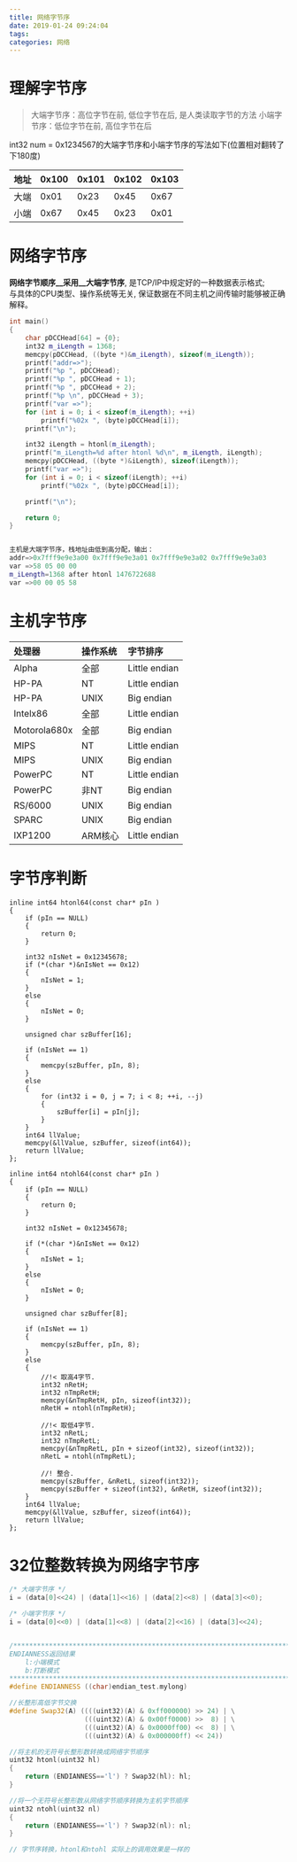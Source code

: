 ```yaml
---
title: 网络字节序
date: 2019-01-24 09:24:04
tags:
categories: 网络
---
```


# 理解字节序
> 大端字节序：高位字节在前, 低位字节在后, 是人类读取字节的方法
> 小端字节序：低位字节在前, 高位字节在后  

int32 num = 0x1234567的大端字节序和小端字节序的写法如下(位置相对翻转了下180度)

| 地址 | 0x100 | 0x101 | 0x102 | 0x103 |
| - | :- | :- | :- | :- |
|大端|0x01|0x23|0x45|0x67|
|小端|0x67|0x45|0x23|0x01|

# 网络字节序
__网络字节顺序__采用__大端字节序__, 是TCP/IP中规定好的一种数据表示格式;  
与具体的CPU类型、操作系统等无关, 保证数据在不同主机之间传输时能够被正确解释。



```c++
int main()
{
    char pDCCHead[64] = {0};
    int32 m_iLength = 1368;
    memcpy(pDCCHead, ((byte *)&m_iLength), sizeof(m_iLength));
    printf("addr=>");
    printf("%p ", pDCCHead);
    printf("%p ", pDCCHead + 1);
    printf("%p ", pDCCHead + 2);
    printf("%p \n", pDCCHead + 3);
    printf("var =>");
    for (int i = 0; i < sizeof(m_iLength); ++i)
        printf("%02x ", (byte)pDCCHead[i]);
    printf("\n");

    int32 iLength = htonl(m_iLength);
    printf("m_iLength=%d after htonl %d\n", m_iLength, iLength);
    memcpy(pDCCHead, ((byte *)&iLength), sizeof(iLength));
    printf("var =>");
    for (int i = 0; i < sizeof(iLength); ++i)
        printf("%02x ", (byte)pDCCHead[i]);

    printf("\n");

    return 0;
}


主机是大端字节序，栈地址由低到高分配，输出：
addr=>0x7fff9e9e3a00 0x7fff9e9e3a01 0x7fff9e9e3a02 0x7fff9e9e3a03 
var =>58 05 00 00 
m_iLength=1368 after htonl 1476722688
var =>00 00 05 58 

```








# 主机字节序

| 处理器  | 操作系统 | 字节排序 |
|:-|:-|:-|
| Alpha | 全部 | Little endian |
|HP-PA       |     NT      | Little endian  |
|HP-PA       |     UNIX    | Big endian     |
|Intelx86    |     全部    | Little endian  |
|Motorola680x|     全部    | Big endian     |
|MIPS        |     NT      | Little endian  |
|MIPS        |     UNIX    | Big endian     |
|PowerPC     |     NT      | Little endian  |
|PowerPC     |     非NT    | Big endian     |
|RS/6000     |     UNIX    | Big endian     |
|SPARC       |     UNIX    | Big endian     |
|IXP1200     |     ARM核心 | Little endian  |

# 字节序判断
```
inline int64 htonl64(const char* pIn )
{
	if (pIn == NULL)
	{
		return 0;
	}
	
	int32 nIsNet = 0x12345678;
	if (*(char *)&nIsNet == 0x12)
	{
		nIsNet = 1;
	}
	else
	{
		nIsNet = 0;
	}      
	
	unsigned char szBuffer[16];
	
	if (nIsNet == 1)
	{
		memcpy(szBuffer, pIn, 8);
	}
	else
	{
		for (int32 i = 0, j = 7; i < 8; ++i, --j)
		{
			szBuffer[i] = pIn[j];
		}
	}
	int64 llValue;
	memcpy(&llValue, szBuffer, sizeof(int64));
	return llValue;
};

inline int64 ntohl64(const char* pIn )
{
	if (pIn == NULL)
	{
		return 0;
	}
	
	int32 nIsNet = 0x12345678;
	
	if (*(char *)&nIsNet == 0x12)
	{
		nIsNet = 1;
	}
	else
	{
		nIsNet = 0;
	}
	
	unsigned char szBuffer[8];
	
	if (nIsNet == 1)
	{
		memcpy(szBuffer, pIn, 8);
	}
	else
	{
		//!< 取高4字节.
		int32 nRetH;
		int32 nTmpRetH;
		memcpy(&nTmpRetH, pIn, sizeof(int32));
		nRetH = ntohl(nTmpRetH);
		
		//!< 取低4字节.
		int32 nRetL;
		int32 nTmpRetL;
		memcpy(&nTmpRetL, pIn + sizeof(int32), sizeof(int32));
		nRetL = ntohl(nTmpRetL);
		
		//! 整合.
		memcpy(szBuffer, &nRetL, sizeof(int32));
		memcpy(szBuffer + sizeof(int32), &nRetH, sizeof(int32));
	}
	int64 llValue;
	memcpy(&llValue, szBuffer, sizeof(int64));
	return llValue;
};
```


# 32位整数转换为网络字节序
```c++
/* 大端字节序 */
i = (data[0]<<24) | (data[1]<<16) | (data[2]<<8) | (data[3]<<0);

/* 小端字节序 */
i = (data[0]<<0) | (data[1]<<8) | (data[2]<<16) | (data[3]<<24);


/******************************************************************************
ENDIANNESS返回结果
	l:小端模式
	b:打断模式
******************************************************************************/
#define ENDIANNESS ((char)endian_test.mylong)  

//长整形高低字节交换
#define Swap32(A) ((((uint32)(A) & 0xff000000) >> 24) | \
				   (((uint32)(A) & 0x00ff0000) >>  8) | \
				   (((uint32)(A) & 0x0000ff00) <<  8) | \
				   (((uint32)(A) & 0x000000ff) << 24))

//将主机的无符号长整形数转换成网络字节顺序
uint32 htonl(uint32 hl)
{
	return (ENDIANNESS=='l') ? Swap32(hl): hl;
}

//将一个无符号长整形数从网络字节顺序转换为主机字节顺序
uint32 ntohl(uint32 nl)
{
	return (ENDIANNESS=='l') ? Swap32(nl): nl;	
}

// 字节序转换，htonl和ntohl 实际上的调用效果是一样的
```

